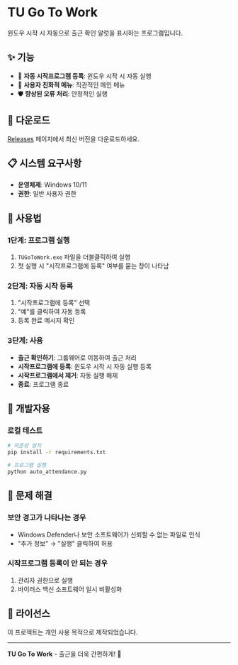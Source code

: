 # TU Go To Work

윈도우 시작 시 자동으로 출근 확인 알럿을 표시하는 프로그램입니다.

## ✨ 기능

- 🚀 **자동 시작프로그램 등록**: 윈도우 시작 시 자동 실행
- 🎯 **사용자 친화적 메뉴**: 직관적인 메인 메뉴
- 🛡️ **향상된 오류 처리**: 안정적인 실행

## 🚀 다운로드

[Releases](https://github.com/yourusername/TU-go-to-work/releases) 페이지에서 최신 버전을 다운로드하세요.

## 📋 시스템 요구사항

- **운영체제**: Windows 10/11
- **권한**: 일반 사용자 권한

## 📖 사용법

### 1단계: 프로그램 실행
1. `TUGoToWork.exe` 파일을 더블클릭하여 실행
2. 첫 실행 시 "시작프로그램에 등록" 여부를 묻는 창이 나타남

### 2단계: 자동 시작 등록
1. "시작프로그램에 등록" 선택
2. "예"를 클릭하여 자동 등록
3. 등록 완료 메시지 확인

### 3단계: 사용
- **출근 확인하기**: 그룹웨어로 이동하여 출근 처리
- **시작프로그램에 등록**: 윈도우 시작 시 자동 실행 등록
- **시작프로그램에서 제거**: 자동 실행 해제
- **종료**: 프로그램 종료

## 🔧 개발자용

### 로컬 테스트
```bash
# 의존성 설치
pip install -r requirements.txt

# 프로그램 실행
python auto_attendance.py
```

## 🚨 문제 해결

### 보안 경고가 나타나는 경우
- Windows Defender나 보안 소프트웨어가 신뢰할 수 없는 파일로 인식
- "추가 정보" → "실행" 클릭하여 허용

### 시작프로그램 등록이 안 되는 경우
1. 관리자 권한으로 실행
2. 바이러스 백신 소프트웨어 일시 비활성화

## 📄 라이선스

이 프로젝트는 개인 사용 목적으로 제작되었습니다.

---

**TU Go To Work** - 출근을 더욱 간편하게! 🚀
